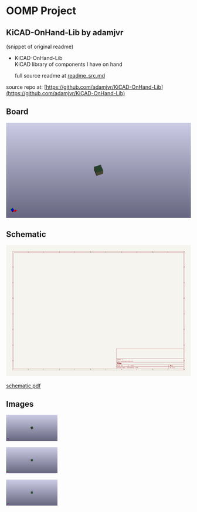 # OOMP Project  
## KiCAD-OnHand-Lib  by adamjvr  
  
(snippet of original readme)  
  
- KiCAD-OnHand-Lib  
KiCAD library of components I have on hand  
  
  full source readme at [readme_src.md](readme_src.md)  
  
source repo at: [https://github.com/adamjvr/KiCAD-OnHand-Lib](https://github.com/adamjvr/KiCAD-OnHand-Lib)  
## Board  
  
[![working_3d.png](working_3d_600.png)](working_3d.png)  
## Schematic  
  
[![working_schematic.png](working_schematic_600.png)](working_schematic.png)  
  
[schematic pdf](working_schematic.pdf)  
## Images  
  
[![working_3d.png](working_3d_140.png)](working_3d.png)  
  
[![working_3d_back.png](working_3d_back_140.png)](working_3d_back.png)  
  
[![working_3d_front.png](working_3d_front_140.png)](working_3d_front.png)  
